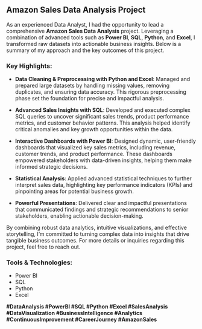 ## Amazon Sales Data Analysis Project

As an experienced Data Analyst, I had the opportunity to lead a comprehensive **Amazon Sales Data Analysis** project. Leveraging a combination of advanced tools such as **Power BI**, **SQL**, **Python**, and **Excel**, I transformed raw datasets into actionable business insights. Below is a summary of my approach and the key outcomes of this project.

### Key Highlights:

- **Data Cleaning & Preprocessing with Python and Excel**: Managed and prepared large datasets by handling missing values, removing duplicates, and ensuring data accuracy. This rigorous preprocessing phase set the foundation for precise and impactful analysis.
  
- **Advanced Sales Insights with SQL**: Developed and executed complex SQL queries to uncover significant sales trends, product performance metrics, and customer behavior patterns. This analysis helped identify critical anomalies and key growth opportunities within the data.

- **Interactive Dashboards with Power BI**: Designed dynamic, user-friendly dashboards that visualized key sales metrics, including revenue, customer trends, and product performance. These dashboards empowered stakeholders with data-driven insights, helping them make informed strategic decisions.

- **Statistical Analysis**: Applied advanced statistical techniques to further interpret sales data, highlighting key performance indicators (KPIs) and pinpointing areas for potential business growth.

- **Powerful Presentations**: Delivered clear and impactful presentations that communicated findings and strategic recommendations to senior stakeholders, enabling actionable decision-making.


By combining robust data analytics, intuitive visualizations, and effective storytelling, I’m committed to turning complex data into insights that drive tangible business outcomes. For more details or inquiries regarding this project, feel free to reach out.

### Tools & Technologies:
- Power BI
- SQL
- Python
- Excel


**#DataAnalysis #PowerBI #SQL #Python #Excel #SalesAnalysis #DataVisualization #BusinessIntelligence #Analytics #ContinuousImprovement #CareerJourney #AmazonSales**

 
